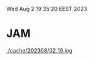 Wed Aug  2 19:35:20 EEST 2023
# JAM
<a href='./cache/202308/02_19.log'>./cache/202308/02_19.log</a>
